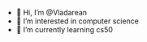 - 👋 Hi, I’m @Vladarean
- 👀 I’m interested in computer science
- 🌱 I’m currently learning cs50


<!---
Vladarean/Vladarean is a ✨ special ✨ repository because its `README.md` (this file) appears on your GitHub profile.
You can click the Preview link to take a look at your changes.
--->
